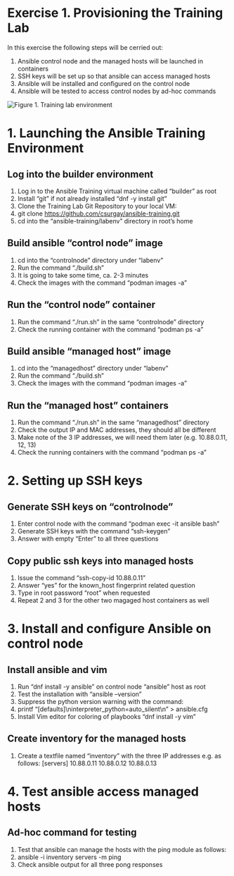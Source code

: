Exercise 1. Provisioning the Training Lab
=========================================

In this exercise the following steps will be cerried out:
1.	Ansible control node and the managed hosts will be launched in containers
2.	SSH keys will be set up so that ansible can access managed hosts 
3.	Ansible will be installed and configured on the control node
4.	Ansible will be tested to access control nodes by ad-hoc commands

![Figure 1. Training lab environment](https://csurgay.com/ansible/ansible-labenv.png)

# 1.	Launching the Ansible Training Environment
## Log into the builder environment
1.	Log in to the Ansible Training virtual machine called “builder” as root
2.	Install “git” if not already installed “dnf -y install git”
3.	Clone the Training Lab Git Repository to your local VM:
4.	git clone https://github.com/csurgay/ansible-training.git
5.	cd into the “ansible-training/labenv” directory in root’s home
## Build ansible “control node” image
1.	cd into the “controlnode” directory under “labenv”
2.	Run the command “./build.sh”
3.	It is going to take some time, ca. 2-3 minutes
4.	Check the images with the command “podman images -a”
## Run the “control node” container
1.	Run the command “./run.sh” in the same “controlnode” directory
2.	Check the running container with the command “podman ps -a”
## Build ansible “managed host” image
1.	cd into the “managedhost” directory under “labenv”
2.	Run the command “./build.sh”
3.	Check the images with the command “podman images -a”
## Run the “managed host” containers
1.	Run the command “./run.sh” in the same “managedhost” directory
2.	Check the output IP and MAC addresses, they should all be different
3.	Make note of the 3 IP addresses, we will need them later (e.g. 10.88.0.11, 12, 13)
4.	Check the running containers with the command “podman ps -a”

# 2.	Setting up SSH keys
## Generate SSH keys on “controlnode”
1.	Enter control node with the command “podman exec -it ansible bash”
2.	Generate SSH keys with the command “ssh-keygen”
3.	Answer with empty “Enter” to all three questions
## Copy public ssh keys into managed hosts
1.	Issue the command “ssh-copy-id 10.88.0.11”
2.	Answer “yes” for the known_host fingerprint related question
3.	Type in root password “root” when requested
4.	Repeat 2 and 3 for the other two magaged host containers as well

# 3.	Install and configure Ansible on control node
## Install ansible and vim
1.	Run “dnf install -y ansible” on control node “ansible” host as root
2.	Test the installation with “ansible –version”
3.	Suppress the python version warning with the command:
4.	printf “[defaults]\ninterpreter_python=auto_silent\n” > ansible.cfg
5.	Install Vim editor for coloring of playbooks “dnf install -y vim”
## Create inventory for the managed hosts
1.	Create a textfile named “inventory” with the three IP addresses e.g. as follows:
[servers]
10.88.0.11
10.88.0.12
10.88.0.13

# 4.	Test ansible access managed hosts
## Ad-hoc command for testing
1.	Test that ansible can manage the hosts with the ping module as follows:
2.	ansible -i inventory servers -m ping
3.	Check ansible output for all three pong responses


